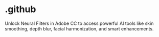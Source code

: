 # .github
Unlock Neural Filters in Adobe CC to access powerful AI tools like skin smoothing, depth blur, facial harmonization, and smart enhancements.
